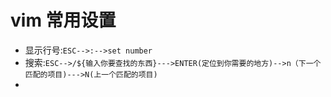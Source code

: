 # vim 常用设置
- 显示行号:`ESC-->:-->set number`
- 搜索:`ESC-->/${输入你要查找的东西}--->ENTER(定位到你需要的地方)-->n（下一个匹配的项目)--->N(上一个匹配的项目)`
- 
